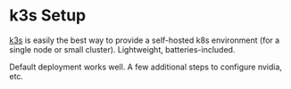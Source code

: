 # k3s Setup

[k3s](https://docs.k3s.io/installation) is easily the best way to provide a self-hosted k8s environment (for a single node or small cluster).  Lightweight, batteries-included.

Default deployment works well.  A few additional steps to configure nvidia, etc.
